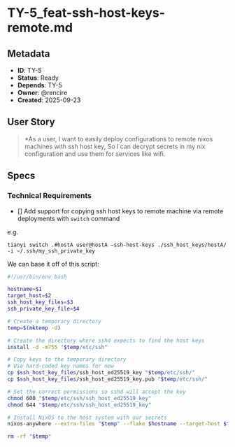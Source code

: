 # TY-5_feat-ssh-host-keys-remote.md
## Metadata
- **ID**: TY-5
- **Status**: Ready
- **Depends**: TY-5
- **Owner**: @rencire
- **Created**: 2025-09-23

## User Story
> *As a user,
> I want to easily deploy configurations to remote nixos machines with ssh host key,
> So I can decrypt secrets in my nix configuration and use them for services like wifi.

## Specs
### Technical Requirements
- [] Add support for copying ssh host keys to remote machine via remote deployments with `switch` command

e.g.
```
tianyi switch .#hostA user@hostA —ssh-host-keys ./ssh_host_keys/hostA/ -i ~/.ssh/my_ssh_private_key
```

We can base it off of this script:
```bash
#!/usr/bin/env bash

hostname=$1
target_host=$2
ssh_host_key_files=$3
ssh_private_key_file=$4

# Create a temporary directory
temp=$(mktemp -d)

# Create the directory where sshd expects to find the host keys
install -d -m755 "$temp/etc/ssh"

# Copy keys to the temporary directory
# Use hard-coded key names for now
cp $ssh_host_key_files/ssh_host_ed25519_key "$temp/etc/ssh/"
cp $ssh_host_key_files/ssh_host_ed25519_key.pub "$temp/etc/ssh/"

# Set the correct permissions so sshd will accept the key
chmod 600 "$temp/etc/ssh/ssh_host_ed25519_key"
chmod 644 "$temp/etc/ssh/ssh_host_ed25519_key"

# Install NixOS to the host system with our secrets
nixos-anywhere --extra-files "$temp" --flake $hostname --target-host $target_host -i $ssh_private_key_file

rm -rf "$temp"

```
